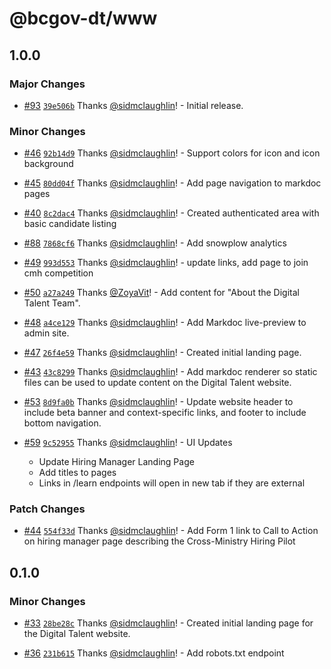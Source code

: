 # @bcgov-dt/www

## 1.0.0

### Major Changes

- [#93](https://github.com/bcgov/digital-talent/pull/93) [`39e506b`](https://github.com/bcgov/digital-talent/commit/39e506b8a6ed26f9b2b4dc0347bd7e0f189193f7) Thanks [@sidmclaughlin](https://github.com/sidmclaughlin)! - Initial release.

### Minor Changes

- [#46](https://github.com/bcgov/digital-talent/pull/46) [`92b14d9`](https://github.com/bcgov/digital-talent/commit/92b14d9ffcb1d662eebd9212df7351ea2aa4ff71) Thanks [@sidmclaughlin](https://github.com/sidmclaughlin)! - Support colors for icon and icon background

- [#45](https://github.com/bcgov/digital-talent/pull/45) [`80dd04f`](https://github.com/bcgov/digital-talent/commit/80dd04f430ee2789d05cb19a08ec5db05c40b0d2) Thanks [@sidmclaughlin](https://github.com/sidmclaughlin)! - Add page navigation to markdoc pages

- [#40](https://github.com/bcgov/digital-talent/pull/40) [`8c2dac4`](https://github.com/bcgov/digital-talent/commit/8c2dac43187549d01cacc0e638732c3ebe31cb03) Thanks [@sidmclaughlin](https://github.com/sidmclaughlin)! - Created authenticated area with basic candidate listing

- [#88](https://github.com/bcgov/digital-talent/pull/88) [`7868cf6`](https://github.com/bcgov/digital-talent/commit/7868cf66a23d5584cf96fb6603d05f80f2e0bfd8) Thanks [@sidmclaughlin](https://github.com/sidmclaughlin)! - Add snowplow analytics

- [#49](https://github.com/bcgov/digital-talent/pull/49) [`993d553`](https://github.com/bcgov/digital-talent/commit/993d553ff0d6c5cbf27cb733404d6263b05a5928) Thanks [@sidmclaughlin](https://github.com/sidmclaughlin)! - update links, add page to join cmh competition

- [#50](https://github.com/bcgov/digital-talent/pull/50) [`a27a249`](https://github.com/bcgov/digital-talent/commit/a27a249c242134a827bc821dfd20b048ff5c24be) Thanks [@ZoyaVit](https://github.com/ZoyaVit)! - Add content for "About the Digital Talent Team".

- [#48](https://github.com/bcgov/digital-talent/pull/48) [`a4ce129`](https://github.com/bcgov/digital-talent/commit/a4ce1290c5542987a4bcb602a943b50ac5e5dea5) Thanks [@sidmclaughlin](https://github.com/sidmclaughlin)! - Add Markdoc live-preview to admin site.

- [#47](https://github.com/bcgov/digital-talent/pull/47) [`26f4e59`](https://github.com/bcgov/digital-talent/commit/26f4e5936277fe0085d63efe13a60b4456b94eee) Thanks [@sidmclaughlin](https://github.com/sidmclaughlin)! - Created initial landing page.

- [#43](https://github.com/bcgov/digital-talent/pull/43) [`43c8299`](https://github.com/bcgov/digital-talent/commit/43c8299185599504b6faa6c6c3acf719125a2e08) Thanks [@sidmclaughlin](https://github.com/sidmclaughlin)! - Add markdoc renderer so static files can be used to update content on the Digital Talent website.

- [#53](https://github.com/bcgov/digital-talent/pull/53) [`8d9fa0b`](https://github.com/bcgov/digital-talent/commit/8d9fa0b18a82c7ab1c4aaa7d4bafa4dd4b1ac21b) Thanks [@sidmclaughlin](https://github.com/sidmclaughlin)! - Update website header to include beta banner and context-specific links, and footer to include bottom navigation.

- [#59](https://github.com/bcgov/digital-talent/pull/59) [`9c52955`](https://github.com/bcgov/digital-talent/commit/9c5295557e0c26572bc43a76e59985edb061cb56) Thanks [@sidmclaughlin](https://github.com/sidmclaughlin)! - UI Updates

  - Update Hiring Manager Landing Page
  - Add titles to pages
  - Links in /learn endpoints will open in new tab if they are external

### Patch Changes

- [#44](https://github.com/bcgov/digital-talent/pull/44) [`554f33d`](https://github.com/bcgov/digital-talent/commit/554f33db740bb74832d75f98e77b550d74d925c7) Thanks [@sidmclaughlin](https://github.com/sidmclaughlin)! - Add Form 1 link to Call to Action on hiring manager page describing the Cross-Ministry Hiring Pilot

## 0.1.0

### Minor Changes

- [#33](https://github.com/bcgov/digital-talent/pull/33) [`28be28c`](https://github.com/bcgov/digital-talent/commit/28be28ca14e66cb1aed7d218079ae7aa5176043c) Thanks [@sidmclaughlin](https://github.com/sidmclaughlin)! - Created initial landing page for the Digital Talent website.

- [#36](https://github.com/bcgov/digital-talent/pull/36) [`231b615`](https://github.com/bcgov/digital-talent/commit/231b6157f781ba4295057c1be760e02fc80360ce) Thanks [@sidmclaughlin](https://github.com/sidmclaughlin)! - Add robots.txt endpoint
